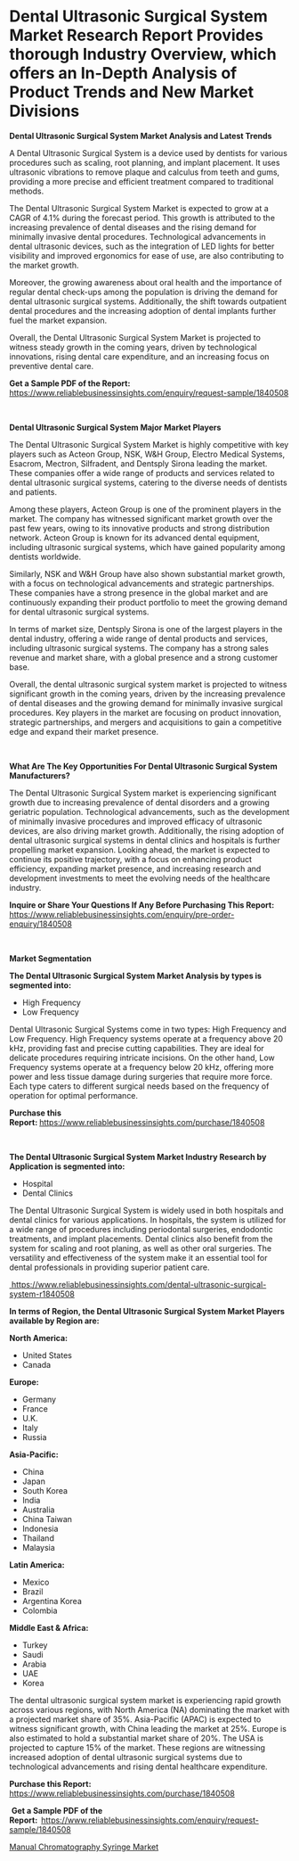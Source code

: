 <p><h1>Dental Ultrasonic Surgical System Market Research Report Provides thorough Industry Overview, which offers an In-Depth Analysis of Product Trends and New Market Divisions</h1></p><p><strong>Dental Ultrasonic Surgical System Market Analysis and Latest Trends</strong></p>
<p><p>A Dental Ultrasonic Surgical System is a device used by dentists for various procedures such as scaling, root planning, and implant placement. It uses ultrasonic vibrations to remove plaque and calculus from teeth and gums, providing a more precise and efficient treatment compared to traditional methods.</p><p>The Dental Ultrasonic Surgical System Market is expected to grow at a CAGR of 4.1% during the forecast period. This growth is attributed to the increasing prevalence of dental diseases and the rising demand for minimally invasive dental procedures. Technological advancements in dental ultrasonic devices, such as the integration of LED lights for better visibility and improved ergonomics for ease of use, are also contributing to the market growth.</p><p>Moreover, the growing awareness about oral health and the importance of regular dental check-ups among the population is driving the demand for dental ultrasonic surgical systems. Additionally, the shift towards outpatient dental procedures and the increasing adoption of dental implants further fuel the market expansion.</p><p>Overall, the Dental Ultrasonic Surgical System Market is projected to witness steady growth in the coming years, driven by technological innovations, rising dental care expenditure, and an increasing focus on preventive dental care.</p></p>
<p><strong>Get a Sample PDF of the Report:&nbsp;</strong> <a href="https://www.reliablebusinessinsights.com/enquiry/request-sample/1840508">https://www.reliablebusinessinsights.com/enquiry/request-sample/1840508</a></p>
<p>&nbsp;</p>
<p><strong>Dental Ultrasonic Surgical System Major Market Players</strong></p>
<p><p>The Dental Ultrasonic Surgical System Market is highly competitive with key players such as Acteon Group, NSK, W&H Group, Electro Medical Systems, Esacrom, Mectron, Silfradent, and Dentsply Sirona leading the market. These companies offer a wide range of products and services related to dental ultrasonic surgical systems, catering to the diverse needs of dentists and patients.</p><p>Among these players, Acteon Group is one of the prominent players in the market. The company has witnessed significant market growth over the past few years, owing to its innovative products and strong distribution network. Acteon Group is known for its advanced dental equipment, including ultrasonic surgical systems, which have gained popularity among dentists worldwide.</p><p>Similarly, NSK and W&H Group have also shown substantial market growth, with a focus on technological advancements and strategic partnerships. These companies have a strong presence in the global market and are continuously expanding their product portfolio to meet the growing demand for dental ultrasonic surgical systems.</p><p>In terms of market size, Dentsply Sirona is one of the largest players in the dental industry, offering a wide range of dental products and services, including ultrasonic surgical systems. The company has a strong sales revenue and market share, with a global presence and a strong customer base.</p><p>Overall, the dental ultrasonic surgical system market is projected to witness significant growth in the coming years, driven by the increasing prevalence of dental diseases and the growing demand for minimally invasive surgical procedures. Key players in the market are focusing on product innovation, strategic partnerships, and mergers and acquisitions to gain a competitive edge and expand their market presence.</p></p>
<p>&nbsp;</p>
<p><strong>What Are The Key Opportunities For Dental Ultrasonic Surgical System Manufacturers?</strong></p>
<p><p>The Dental Ultrasonic Surgical System market is experiencing significant growth due to increasing prevalence of dental disorders and a growing geriatric population. Technological advancements, such as the development of minimally invasive procedures and improved efficacy of ultrasonic devices, are also driving market growth. Additionally, the rising adoption of dental ultrasonic surgical systems in dental clinics and hospitals is further propelling market expansion. Looking ahead, the market is expected to continue its positive trajectory, with a focus on enhancing product efficiency, expanding market presence, and increasing research and development investments to meet the evolving needs of the healthcare industry.</p></p>
<p><strong>Inquire or Share Your Questions If Any Before Purchasing This Report:</strong> <a href="https://www.reliablebusinessinsights.com/enquiry/pre-order-enquiry/1840508">https://www.reliablebusinessinsights.com/enquiry/pre-order-enquiry/1840508</a></p>
<p>&nbsp;</p>
<p><strong>Market Segmentation</strong></p>
<p><strong>The Dental Ultrasonic Surgical System Market Analysis by types is segmented into:</strong></p>
<p><ul><li>High Frequency</li><li>Low Frequency</li></ul></p>
<p><p>Dental Ultrasonic Surgical Systems come in two types: High Frequency and Low Frequency. High Frequency systems operate at a frequency above 20 kHz, providing fast and precise cutting capabilities. They are ideal for delicate procedures requiring intricate incisions. On the other hand, Low Frequency systems operate at a frequency below 20 kHz, offering more power and less tissue damage during surgeries that require more force. Each type caters to different surgical needs based on the frequency of operation for optimal performance.</p></p>
<p><strong>Purchase this Report:&nbsp;</strong><a href="https://www.reliablebusinessinsights.com/purchase/1840508">https://www.reliablebusinessinsights.com/purchase/1840508</a></p>
<p>&nbsp;</p>
<p><strong>The Dental Ultrasonic Surgical System Market Industry Research by Application is segmented into:</strong></p>
<p><ul><li>Hospital</li><li>Dental Clinics</li></ul></p>
<p><p>The Dental Ultrasonic Surgical System is widely used in both hospitals and dental clinics for various applications. In hospitals, the system is utilized for a wide range of procedures including periodontal surgeries, endodontic treatments, and implant placements. Dental clinics also benefit from the system for scaling and root planing, as well as other oral surgeries. The versatility and effectiveness of the system make it an essential tool for dental professionals in providing superior patient care.</p></p>
<p><a href="https://www.reliablebusinessinsights.com/dental-ultrasonic-surgical-system-r1840508">&nbsp;https://www.reliablebusinessinsights.com/dental-ultrasonic-surgical-system-r1840508</a></p>
<p><strong>In terms of Region, the Dental Ultrasonic Surgical System Market Players available by Region are:</strong></p>
<p>
    <p> <strong> North America: </strong>
        <ul>
            <li>United States</li>
            <li>Canada</li>
        </ul>
        </p> 
    <p> <strong> Europe: </strong>
        <ul>
            <li>Germany</li>
            <li>France</li>
            <li>U.K.</li>
            <li>Italy</li>
            <li>Russia</li>
        </ul>
        </p> 
    <p> <strong> Asia-Pacific: </strong>
        <ul>
            <li>China</li>
            <li>Japan</li>
            <li>South Korea</li>
            <li>India</li>
            <li>Australia</li>
            <li>China Taiwan</li>
            <li>Indonesia</li>
            <li>Thailand</li>
            <li>Malaysia</li>
        </ul>
        </p> 
    <p> <strong> Latin America: </strong>
        <ul>
            <li>Mexico</li>
            <li>Brazil</li>
            <li>Argentina Korea</li>
            <li>Colombia</li>
        </ul>
        </p> 
    <p> <strong> Middle East & Africa: </strong>
        <ul>
            <li>Turkey</li>
            <li>Saudi</li>
            <li>Arabia</li>
            <li>UAE</li>
            <li>Korea</li>
        </ul>
    </p>
    </p>
<p><p>The dental ultrasonic surgical system market is experiencing rapid growth across various regions, with North America (NA) dominating the market with a projected market share of 35%. Asia-Pacific (APAC) is expected to witness significant growth, with China leading the market at 25%. Europe is also estimated to hold a substantial market share of 20%. The USA is projected to capture 15% of the market. These regions are witnessing increased adoption of dental ultrasonic surgical systems due to technological advancements and rising dental healthcare expenditure.</p></p>
<p><strong>Purchase this Report: </strong><a href="https://www.reliablebusinessinsights.com/purchase/1840508">https://www.reliablebusinessinsights.com/purchase/1840508</a></p>
<p>&nbsp;<strong>Get a Sample PDF of the Report:&nbsp;&nbsp;</strong><a href="https://www.reliablebusinessinsights.com/enquiry/request-sample/1840508">https://www.reliablebusinessinsights.com/enquiry/request-sample/1840508</a></p>
<p><strong></strong></p>
<p><p><a href="https://github.com/cameroneffertz/Market-Research-Report-List-2/blob/main/manual-chromatography-syringe-market.md">Manual Chromatography Syringe Market</a></p></p>